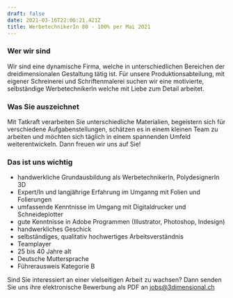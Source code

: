 ```yaml
---
draft: false
date: 2021-03-16T22:06:21.421Z
title: WerbetechnikerIn 80 - 100% per Mai 2021
---
```

### Wer wir sind

Wir sind eine dynamische Firma, welche in unterschiedlichen Bereichen der dreidimensionalen Gestaltung tätig ist. Für unsere Produktionsabteilung, mit eigener Schreinerei und Schriftenmalerei suchen wir eine motivierte, selbständige WerbetechnikerIn welche mit Liebe zum Detail arbeitet. 

### Was Sie auszeichnet

Mit Tatkraft verarbeiten Sie unterschiedliche Materialien, begeistern sich für verschiedene Aufgabenstellungen, schätzen es in einem kleinen Team zu arbeiten und möchten sich täglich in einem spannenden Umfeld weiterentwickeln. Dann freuen wir uns auf Sie!

### Das ist uns wichtig

* handwerkliche Grundausbildung als WerbetechnikerIn, PolydesignerIn 3D
* Expert/In und langjährige Erfahrung im Umganng mit Folien und Folierungen
* umfassende Kenntnisse im Umgang mit Digitaldrucker und Schneideplotter
* gute Kenntnisse in Adobe Programmen (Illustrator, Photoshop, Indesign)
* handwerkliches Geschick
* selbständiges, qualitativ hochwertiges Arbeitsverständnis
* Teamplayer
* 25 bis 40 Jahre alt
* Deutsche Muttersprache
* Führerausweis Kategorie B

Sind Sie interessiert an einer vielseitigen Arbeit zu wachsen? Dann senden Sie uns ihre elektronische Bewerbung als PDF an [jobs@3dimensional.ch](mailto:jobs@3dimensional.ch)